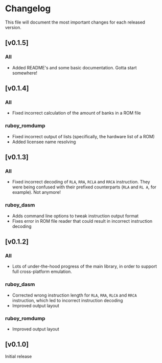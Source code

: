 # Changelog

This file will document the most important changes for each released version.

## [v0.1.5]

### All
- Added README's and some basic documentation. Gotta start somewhere!

## [v0.1.4]

### All
- Fixed incorrect calculation of the amount of banks in a ROM file

### ruboy_romdump
- Fixed incorrect output of lists (specifically, the hardware list of a ROM)
- Added licensee name resolving

## [v0.1.3]

### All
- Fixed incorrect decoding of `RLA`, `RRA`, `RCLA` and `RRCA` instruction. They were being confused with their prefixed counterparts (`RLA` and `RL A`, for example). Not anymore!

### ruboy_dasm

- Adds command line options to tweak instruction output format
- Fixes error in ROM file reader that could result in incorrect instruction decoding

## [v0.1.2]

### All
- Lots of under-the-hood progress of the main library, in order to support full cross-platform emulation.

### ruboy_dasm

- Corrected wrong instruction length for `RLA`, `RRA`, `RLCA` and `RRCA` instruction, which
  led to incorrect instruction decoding
- Improved output layout

### ruboy_romdump

- Improved output layout

## [v0.1.0]
Initial release

